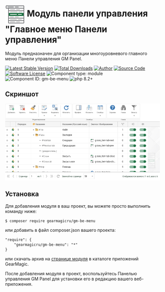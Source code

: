 # <img src="https://raw.githubusercontent.com/gearmagicru/gm-be-menu/refs/heads/master/assets/images/icon.svg" width="64px" height="64px" align="absmiddle"> Модуль панели управления "Главное меню Панели управления"

Модуль предназначен для организации многоуровневого главного меню Панели управления GM Panel.

[![Latest Stable Version](https://img.shields.io/packagist/v/gearmagicru/gm-be-menu.svg)](https://packagist.org/packages/gearmagicru/gm-be-menu)
[![Total Downloads](https://img.shields.io/packagist/dt/gearmagicru/gm-be-menu.svg)](https://packagist.org/packages/gearmagicru/gm-be-menu)
[![Author](https://img.shields.io/badge/author-anton.tivonenko@gmail.com-blue.svg)](mailto:anton.tivonenko@gmail)
[![Source Code](https://img.shields.io/badge/source-gearmagicru/gm--be--menu-blue.svg)](https://github.com/gearmagicru/gm-be-menu)
[![Software License](https://img.shields.io/badge/license-MIT-brightgreen.svg)](https://github.com/gearmagicru/gm-be-menu/blob/master/LICENSE)
![Component type: module](https://img.shields.io/badge/component%20type-module-green.svg)
![Component ID: gm-be-menu](https://img.shields.io/badge/component%20id-gm.be.menu-green.svg)
![php 8.2+](https://img.shields.io/badge/php-min%208.2-red.svg)

## Скриншот
<img src="https://github.com/gearmagicru/gm-be-menu/blob/master/assets/help/grid.png?raw=true" style="max-width:100%">

## Установка

Для добавления модуля в ваш проект, вы можете просто выполнить команду ниже:

```
$ composer require gearmagicru/gm-be-menu
```

или добавить в файл composer.json вашего проекта:
```
"require": {
    "gearmagicru/gm-be-menu": "*"
}
```
или скачать архив на [странице модуля](https://apps.gearmagic.ru/component/gm-be-menu) в каталоге приложений GearMagic.

После добавления модуля в проект, воспользуйтесь Панелью управления GM Panel для установки его в редакцию вашего веб-приложения.
